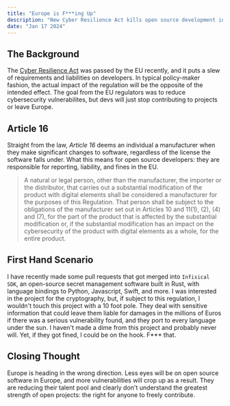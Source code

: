 ```yaml
---
title: "Europe is F***ing Up"
description: "New Cyber Resilience Act kills open source development in Europe"
date: "Jan 17 2024"
---
```


## The Background

The [Cyber Resilience Act] was passed by the EU recently, and it puts a slew of requirements and liabilities on developers.
In typical policy-maker fashion, the actual impact of the regulation will be the opposite of the intended effect. The goal from the EU regulators was to reduce cybersecurity vulnerabilites, 
but devs will just stop contributing to projects or leave Europe.

## Article 16

Straight from the law, *Article 16* deems an individual a manufacturer when they make significant changes to software, regardless of the license the software falls under.
What this means for open source developers: they are responsible for reporting, liability, and fines in the EU.

> A natural or legal person, other than the manufacturer, the importer or the distributor, that 
> carries out a substantial modification of the product with digital elements shall be considered 
> a manufacturer for the purposes of this Regulation.
> That person shall be subject to the obligations of the manufacturer set out in Articles 10 and 
> 11(1), (2), (4) and (7), for the part of the product that is affected by the substantial 
> modification or, if the substantial modification has an impact on the cybersecurity of the 
> product with digital elements as a whole, for the entire product.

## First Hand Scenario

I have recently made some pull requests that got merged into `Infisical SDK`, an open-source secret management software built in Rust, with language bindings to Python, Javascript, Swift, and more. 
I was interested in the project for the cryptography, but, if subject to this regulation, I wouldn't touch this project with a 10 foot pole. They deal with sensitive information that could leave them liable for damages in the millions of Euros if there was a serious vulnerability found, and they port to every language under the sun. I haven't made a dime from this project and probably never will. Yet, if they got fined, I could be on the hook. F*** that.

## Closing Thought

Europe is heading in the wrong direction. Less eyes will be on open source software in Europe, and more vulnerabilities will crop up as a result. They are reducing their talent pool and clearly don't understand the greatest strength of open projects: the right for anyone to freely contribute. 

[Cyber Resilience Act]: https://eur-lex.europa.eu/legal-content/EN/TXT/?uri=celex:52022PC0454